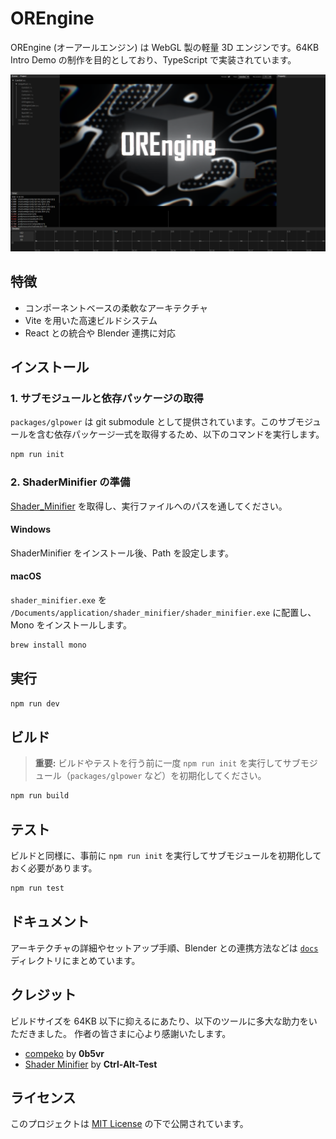 # OREngine

OREngine (オーアールエンジン) は WebGL 製の軽量 3D エンジンです。64KB Intro Demo の制作を目的としており、TypeScript で実装されています。

![OREngine screen shot](./screenshot/OREngine.png)

## 特徴

- コンポーネントベースの柔軟なアーキテクチャ
- Vite を用いた高速ビルドシステム
- React との統合や Blender 連携に対応

## インストール

### 1. サブモジュールと依存パッケージの取得

`packages/glpower` は git submodule として提供されています。このサブモジュールを含む依存パッケージ一式を取得するため、以下のコマンドを実行します。

```bash
npm run init
```

### 2. ShaderMinifier の準備

[Shader_Minifier](https://github.com/laurentlb/Shader_Minifier) を取得し、実行ファイルへのパスを通してください。

#### Windows

ShaderMinifier をインストール後、Path を設定します。

#### macOS

`shader_minifier.exe` を `/Documents/application/shader_minifier/shader_minifier.exe` に配置し、Mono をインストールします。

```bash
brew install mono
```

## 実行

```bash
npm run dev
```

## ビルド

> **重要:** ビルドやテストを行う前に一度 `npm run init` を実行してサブモジュール（`packages/glpower` など）を初期化してください。

```bash
npm run build
```

## テスト

ビルドと同様に、事前に `npm run init` を実行してサブモジュールを初期化しておく必要があります。

```bash
npm run test
```

## ドキュメント

アーキテクチャの詳細やセットアップ手順、Blender との連携方法などは [`docs`](./docs/README.md) ディレクトリにまとめています。

## クレジット

ビルドサイズを 64KB 以下に抑えるにあたり、以下のツールに多大な助力をいただきました。
作者の皆さまに心より感謝いたします。

- [compeko](https://gist.github.com/0b5vr/09ee96ca2efbe5bf9d64dad7220e923b) by **0b5vr**
- [Shader Minifier](https://github.com/laurentlb/shader-minifier?tab=readme-ov-file) by **Ctrl-Alt-Test**

## ライセンス

このプロジェクトは [MIT License](./LICENSE) の下で公開されています。
